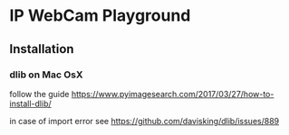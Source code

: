 # IP WebCam Playground

## Installation

### dlib on Mac OsX

follow the guide
https://www.pyimagesearch.com/2017/03/27/how-to-install-dlib/

in case of import error see
https://github.com/davisking/dlib/issues/889 
